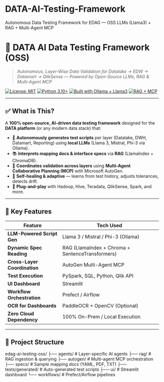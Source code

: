 # DATA-AI-Testing-Framework
Autonomous Data Testing Framework for EDAG — OSS LLMs (Llama3) + RAG + Multi-Agent MCP

# 🧪 **DATA AI Data Testing Framework (OSS)**  
> *Autonomous, Layer-Wise Data Validation for Datalake → EDW → Datamart → QlikSense — Powered by Open-Source LLMs, RAG & Multi-Agent MCP*

[![License: MIT](https://img.shields.io/badge/License-MIT-yellow.svg)](https://opensource.org/licenses/MIT)
[![Python 3.10+](https://img.shields.io/badge/Python-3.10%2B-blue)](https://www.python.org/)
[![Built with Ollama + Llama3](https://img.shields.io/badge/LLM-Llama3%20%7C%20Mistral%20%7C%20Phi--3-ff69b4)](https://ollama.com)
[![RAG + MCP](https://img.shields.io/badge/Architecture-RAG%20%2B%20Multi--Agent%20MCP-00bfff)](https://microsoft.github.io/autogen)

---

## ✅ What is This?

A **100% open-source, AI-driven data testing framework** designed for the **DATA platform** (or any modern data stack) that:

- 🤖 **Autonomously generates test scripts** per layer (Datalake, DWH, Datamart, Reporting) using **local LLMs** (Llama 3, Mistral, Phi-3 via Ollama).
- 📚 **Interprets mapping docs & interface specs** via **RAG** (LlamaIndex + ChromaDB).
- 🤝 **Coordinates validation across layers** using **Multi-Agent Collaborative Planning (MCP)** with Microsoft AutoGen.
- 🧩 **Self-healing & adaptive** — learns from test history, adjusts tolerances, detects drift.
- 🔌 **Plug-and-play** with Hadoop, Hive, Teradata, QlikSense, Spark, and more.

---

## 🚀 Key Features

| Feature                  | Tech Used                          |
|--------------------------|------------------------------------|
| **LLM-Powered Script Gen** | Llama 3 / Mistral / Phi-3 (Ollama) |
| **Dynamic Spec Reading**   | RAG (LlamaIndex + Chroma + SentenceTransformers) |
| **Cross-Layer Coordination** | AutoGen Multi-Agent MCP            |
| **Test Execution**         | PySpark, SQL, Python, Qlik API     |
| **UI Dashboard**           | Streamlit                          |
| **Workflow Orchestration** | Prefect / Airflow                  |
| **OCR for Dashboards**     | PaddleOCR + OpenCV (Optional)      |
| **Zero Cloud Dependency**  | 100% On-Prem / Local Execution     |

---

## 📁 Project Structure
edag-ai-testing-oss/
├── agents/ # Layer-specific AI agents
├── rag/ # RAG ingestion & querying
├── autogen/ # Multi-agent MCP orchestration
├── specs/ # Sample mapping docs (YAML, PDF, TXT)
├── tests/generated/ # Auto-generated test scripts
├── ui/ # Streamlit dashboard
└── workflows/ # Prefect/Airflow pipelines
